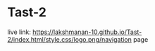 # Tast-2
live link: https://lakshmanan-10.github.io/Tast-2/index.html/style.css/logo.png/navigation page
